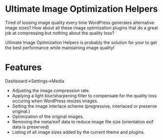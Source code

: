 # Ultimate Image Optimization Helpers

Tired of loosing image quality every time WordPress generates alternative image sizes? How about all these image optimization plugins that do a great job at compressing but nothing about the quality loss?

Ultimate Image Optimization Helpers is probably the solution for your to get the best performance while maintaining image quality!

# Features
Dashboard->Settings->Media

- Adjusting the image compression rate.
- Applying a light blur/sharpening filter to compensate for the quality loss occuring when WordPress resizes images.
- Setting the image interlace scheme (pregressive, interlaced or preserve original.)
- Optimization of the original images.
- Removing the meta/exif data to reduce image file size (orientation exif data is preserved)
- Listing of all image sizes added by the current theme and plugins.
